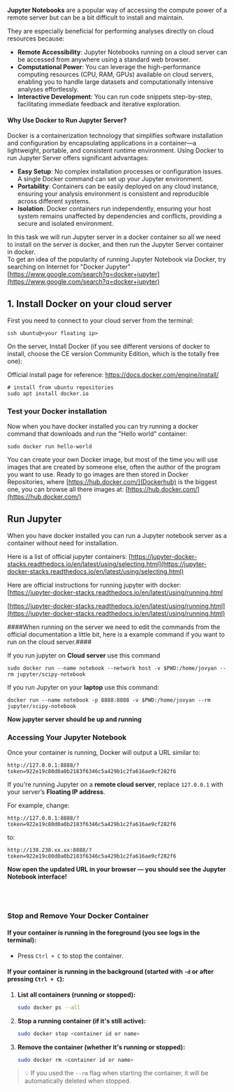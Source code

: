 **Jupyter Notebooks** are a popular way of accessing the compute power of a remote server but can be a bit difficult to install and maintain.


They are especially beneficial for performing analyses directly on cloud resources because:

- **Remote Accessibility**: Jupyter Notebooks running on a cloud server can be accessed from anywhere using a standard web browser.
- **Computational Power**: You can leverage the high-performance computing resources (CPU, RAM, GPUs) available on cloud servers, enabling you to handle large datasets and computationally intensive analyses effortlessly.
- **Interactive Development**: You can run code snippets step-by-step, facilitating immediate feedback and iterative exploration.

#### Why Use Docker to Run Jupyter Server?

Docker is a containerization technology that simplifies software installation and configuration by encapsulating applications in a container—a lightweight, portable, and consistent runtime environment. Using Docker to run Jupyter Server offers significant advantages:

- **Easy Setup**: No complex installation processes or configuration issues. A single Docker command can set up your Jupyter environment.
- **Portability**: Containers can be easily deployed on any cloud instance, ensuring your analysis environment is consistent and reproducible across different systems.
- **Isolation**: Docker containers run independently, ensuring your host system remains unaffected by dependencies and conflicts, providing a secure and isolated environment.

In this task we will run Jupyter server in a docker container so all we need to install on the server is docker, and then run the Jupyter Server container in docker.
<br>
To get an idea of the popularity of running Jupyter Notebook via Docker, try searching on Internet for "Docker Jupyter" [https://www.google.com/search?q=docker+jupyter](https://www.google.com/search?q=docker+jupyter)

## 1. Install Docker on your cloud server

First you need to connect to your cloud server from the terminal:

    ssh ubuntu@<your floating ip>


On the server, Install Docker (if you see different versions of docker to install, choose the CE version Community Edition, which is the totally free one):

Official install page for reference:
https://docs.docker.com/engine/install/

    # install from ubuntu repositories
    sudo apt install docker.io


### Test your Docker installation

Now when you have docker installed you can try running a docker command that downloads and run the "Hello world" container:

    sudo docker run hello-world

You can create your own Docker image, but most of the time you will use images that are created by someone else, often the author of the program you want to use. Ready to go images are then stored in Docker Repositories, where [https://hub.docker.com/](Dockerhub) is the biggest one, you can browse all there images at: [https://hub.docker.com/](https://hub.docker.com/)


## Run Jupyter
When you have docker installed you can run a Jupyter notebook server as a container without need for installation.

Here is a list of official jupyter containers: [https://jupyter-docker-stacks.readthedocs.io/en/latest/using/selecting.html](https://jupyter-docker-stacks.readthedocs.io/en/latest/using/selecting.html)

Here are official instructions for running jupyter with docker: [https://jupyter-docker-stacks.readthedocs.io/en/latest/using/running.html

 [https://jupyter-docker-stacks.readthedocs.io/en/latest/using/running.html](https://jupyter-docker-stacks.readthedocs.io/en/latest/using/running.html)

####When running on the server we need to edit the commands from the official documentation a little bit, here is a example command if you want to run on the cloud server.####

If you run jupyter on **Cloud server** use this command

    sudo docker run --name notebook --network host -v $PWD:/home/jovyan --rm jupyter/scipy-notebook


If you run Jupyter on your **laptop** use this command:

    docker run --name notebook -p 8888:8888 -v $PWD:/home/jovyan --rm jupyter/scipy-notebook


**Now jupyter server should be up and running**


### Accessing Your Jupyter Notebook

Once your container is running, Docker will output a URL similar to:

```
http://127.0.0.1:8888/?token=922e19c80d0a0b2183f6346c5a429b1c2fa616ae9cf282f6
```

If you're running Jupyter on a **remote cloud server**, replace `127.0.0.1` with your server’s **Floating IP address**.

For example, change:

```
http://127.0.0.1:8888/?token=922e19c80d0a0b2183f6346c5a429b1c2fa616ae9cf282f6
```

to:

```
http://130.238.xx.xx:8888/?token=922e19c80d0a0b2183f6346c5a429b1c2fa616ae9cf282f6
```

**Now open the updated URL in your browser — you should see the Jupyter Notebook interface!**


<br>
<br>

### Stop and Remove Your Docker Container

#### If your container is running in the foreground (you see logs in the terminal):

- Press `Ctrl + C` to stop the container.

#### If your container is running in the background (started with `-d` or after pressing `Ctrl + C`):

1. **List all containers (running or stopped):**

   ```bash
   sudo docker ps --all
   ```

2. **Stop a running container (if it's still active):**

   ```bash
   sudo docker stop <container id or name>
   ```

3. **Remove the container (whether it's running or stopped):**

   ```bash
   sudo docker rm <container id or name>
   ```

> 💡 If you used the `--rm` flag when starting the container, it will be automatically deleted when stopped.






